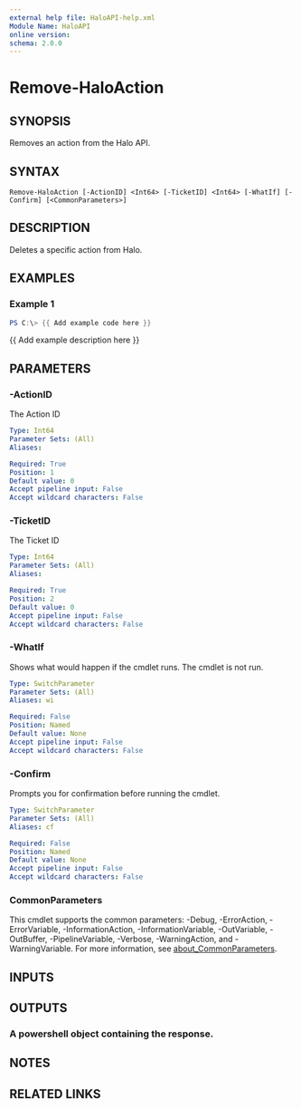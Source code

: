 ```yaml
---
external help file: HaloAPI-help.xml
Module Name: HaloAPI
online version:
schema: 2.0.0
---
```


# Remove-HaloAction

## SYNOPSIS
Removes an action from the Halo API.

## SYNTAX

```
Remove-HaloAction [-ActionID] <Int64> [-TicketID] <Int64> [-WhatIf] [-Confirm] [<CommonParameters>]
```

## DESCRIPTION
Deletes a specific action from Halo.

## EXAMPLES

### Example 1
```powershell
PS C:\> {{ Add example code here }}
```

{{ Add example description here }}

## PARAMETERS

### -ActionID
The Action ID

```yaml
Type: Int64
Parameter Sets: (All)
Aliases:

Required: True
Position: 1
Default value: 0
Accept pipeline input: False
Accept wildcard characters: False
```

### -TicketID
The Ticket ID

```yaml
Type: Int64
Parameter Sets: (All)
Aliases:

Required: True
Position: 2
Default value: 0
Accept pipeline input: False
Accept wildcard characters: False
```

### -WhatIf
Shows what would happen if the cmdlet runs.
The cmdlet is not run.

```yaml
Type: SwitchParameter
Parameter Sets: (All)
Aliases: wi

Required: False
Position: Named
Default value: None
Accept pipeline input: False
Accept wildcard characters: False
```

### -Confirm
Prompts you for confirmation before running the cmdlet.

```yaml
Type: SwitchParameter
Parameter Sets: (All)
Aliases: cf

Required: False
Position: Named
Default value: None
Accept pipeline input: False
Accept wildcard characters: False
```

### CommonParameters
This cmdlet supports the common parameters: -Debug, -ErrorAction, -ErrorVariable, -InformationAction, -InformationVariable, -OutVariable, -OutBuffer, -PipelineVariable, -Verbose, -WarningAction, and -WarningVariable. For more information, see [about_CommonParameters](http://go.microsoft.com/fwlink/?LinkID=113216).

## INPUTS

## OUTPUTS

### A powershell object containing the response.
## NOTES

## RELATED LINKS
